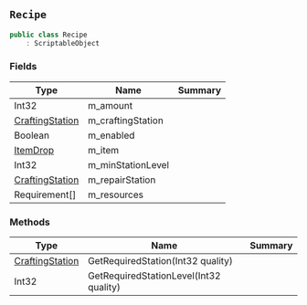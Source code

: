 ## `Recipe`

```csharp
public class Recipe
    : ScriptableObject

```

### Fields

| Type | Name | Summary | 
| --- | --- | --- | 
| Int32 | m_amount |  | 
| [CraftingStation](./CraftingStation.md) | m_craftingStation |  | 
| Boolean | m_enabled |  | 
| [ItemDrop](./ItemDrop.md) | m_item |  | 
| Int32 | m_minStationLevel |  | 
| [CraftingStation](./CraftingStation.md) | m_repairStation |  | 
| Requirement[] | m_resources |  | 


### Methods

| Type | Name | Summary | 
| --- | --- | --- | 
| [CraftingStation](./CraftingStation.md) | GetRequiredStation(Int32 quality) |  | 
| Int32 | GetRequiredStationLevel(Int32 quality) |  | 



